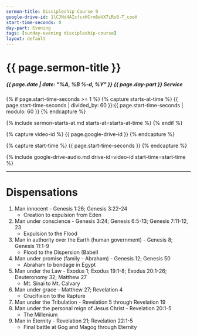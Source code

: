 ```yaml
---
sermon-title: Discipleship Course 9
google-drive-id: 1lCJNd4AIcfcxHCrm8wVX7iRs6-T_cooH
start-time-seconds: 0
day-part: Evening
tags: [sunday-evening discipleship-course]
layout: default
---
```


# {{ page.sermon-title }}

##### {{ page.date | date: "%A, %B %-d, %Y" }} {{ page.day-part }} Service

{% if page.start-time-seconds >= 1 %}
{% capture starts-at-time %}
{{ page.start-time-seconds | divided_by: 60 }}:{{ page.start-time-seconds | modulo: 60 }}
{% endcapture %}

{% include sermon-starts-at.md starts-at=starts-at-time %}
{% endif %}

{% capture video-id %}
{{ page.google-drive-id }}
{% endcapture %}

{% capture start-time %}
{{ page.start-time-seconds }}
{% endcapture %}

{% include google-drive-audio.md drive-id=video-id start-time=start-time %}

***

# Dispensations

1. Man innocent - Genesis 1:26; Genesis 3:22-24
    - Creation to expulsion from Eden
2. Man under conscience - Genesis 3:24; Genesis 6:5-13; Genesis 7:11-12, 23
    - Expulsion to the Flood
3. Man in authority over the Earth (human government) - Genesis 8; Genesis 11:1-9
    - Flood to the Dispersion (Babel)
4. Man under promise (family - Abraham) - Genesis 12; Genesis 50
    - Abraham to bondage in Egypt
5. Man under the Law - Exodus 1; Exodus 19:1-8; Exodus 20:1-26; Deuteronomy 32; Matthew 27
    - Mt. Sinai to Mt. Calvary
6. Man under grace - Matthew 27; Revelation 4
    - Crucifixion to the Rapture
7. Man under the Tribulation - Revelation 5 through Revelation 19
8. Man under the personal reign of Jesus Christ - Revelation 20:1-5
    - The Millenium
9. Man in Eternity - Revelation 21; Revelation 22:1-5
    - Final battle at Gog and Magog through Eternity